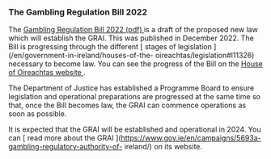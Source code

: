 ###  The Gambling Regulation Bill 2022

The [ Gambling Regulation Bill 2022 (pdf)
](https://data.oireachtas.ie/ie/oireachtas/bill/2022/114/eng/initiated/b11422d.pdf)
is a draft of the proposed new law which will establish the GRAI. This was
published in December 2022. The Bill is progressing through the different [
stages of legislation ](/en/government-in-ireland/houses-of-the-
oireachtas/legislation#l11326) necessary to become law. You can see the
progress of the Bill on the [ House of Oireachtas website
](https://www.oireachtas.ie/en/bills/bill/2022/114/) .

The Department of Justice has established a Programme Board to ensure
legislation and operational preparations are progressed at the same time so
that, once the Bill becomes law, the GRAI can commence operations as soon as
possible.

It is expected that the GRAI will be established and operational in 2024. You
can [ read more about the GRAI
](https://www.gov.ie/en/campaigns/5693a-gambling-regulatory-authority-of-
ireland/) on its website.
